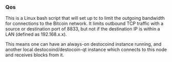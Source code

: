 ### Qos ###

This is a Linux bash script that will set up tc to limit the outgoing bandwidth for connections to the Bitcoin network. It limits outbound TCP traffic with a source or destination port of 8833, but not if the destination IP is within a LAN (defined as 192.168.x.x).

This means one can have an always-on destocoind instance running, and another local destocoind/destocoin-qt instance which connects to this node and receives blocks from it.
